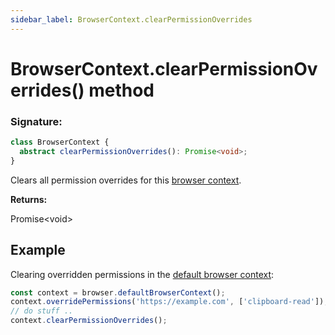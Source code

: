 ```yaml
---
sidebar_label: BrowserContext.clearPermissionOverrides
---
```


# BrowserContext.clearPermissionOverrides() method

### Signature:

```typescript
class BrowserContext {
  abstract clearPermissionOverrides(): Promise<void>;
}
```

Clears all permission overrides for this [browser context](./puppeteer.browsercontext.md).

**Returns:**

Promise&lt;void&gt;

## Example

Clearing overridden permissions in the [default browser context](./puppeteer.browser.defaultbrowsercontext.md):

```ts
const context = browser.defaultBrowserContext();
context.overridePermissions('https://example.com', ['clipboard-read']);
// do stuff ..
context.clearPermissionOverrides();
```
